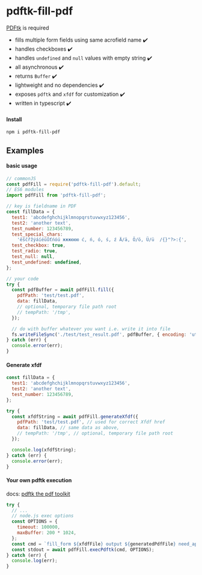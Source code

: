 # pdftk-fill-pdf

[PDFtk](https://www.pdflabs.com/tools/pdftk-the-pdf-toolkit/) is required

- fills multiple form fields using same acrofield name ✔️
- handles checkboxes ✔️
- handles `undefined` and `null` values with empty string ✔️
- all asynchronous ✔️
- returns `Buffer` ✔️
- lightweight and no dependencies ✔️
- exposes `pdftk` and `xfdf` for customization ✔️
- written in typescript ✔️

#### Install

```
npm i pdftk-fill-pdf
```

## Examples

#### basic usage

```js
// commonJS
const pdfFill = require('pdftk-fill-pdf').default;
// ES6 modules
import pdfFill from 'pdftk-fill-pdf';

// key is fieldname in PDF
const fillData = {
  test1: 'abcdefghchijklmnopqrstuvwxyz123456',
  test2: 'another text',
  test_number: 123456789,
  test_special_chars:
    'ěščřžýáíéúůťńóú жжжююю ć, ń, ó, ś, ź Ä/ä, Ö/ö, Ü/ü  /{}"?>:{',
  test_checkbox: true,
  test_radio: true,
  test_null: null,
  test_undefined: undefined,
};

// your code
try {
  const pdfBuffer = await pdfFill.fill({
    pdfPath: 'test/test.pdf',
    data: fillData,
    // optional, temporary file path root
    // tempPath: '/tmp',
  });

  // do with buffer whatever you want i.e. write it into file
  fs.writeFileSync('./test/test_result.pdf', pdfBuffer, { encoding: 'utf8' });
} catch (err) {
  console.error(err);
}
```

#### Generate xfdf

```js
const fillData = {
  test1: 'abcdefghchijklmnopqrstuvwxyz123456',
  test2: 'another text',
  test_number: 123456789,
};

try {
  const xfdfString = await pdfFill.generateXfdf({
    pdfPath: 'test/test.pdf', // used for correct Xfdf href
    data: fillData, // same data as above,
    // tempPath: '/tmp', // optional, temporary file path root
  });

  console.log(xfdfString);
} catch (err) {
  console.error(err);
}
```

#### Your own pdftk execution

docs: [pdftk the pdf toolkit](https://www.pdflabs.com/tools/pdftk-the-pdf-toolkit/)

```js
try {
  // ...
  // node.js exec options
  const OPTIONS = {
    timeout: 100000,
    maxBuffer: 200 * 1024,
  };
  const cmd = `fill_form ${xfdfFile} output ${generatedPdfFile} need_appearances`;
  const stdout = await pdfFill.execPdftk(cmd, OPTIONS);
} catch (err) {
  console.log(err);
}
```
